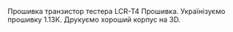 Прошивка транзистор тестера LCR-T4 Прошивка. Українізуємо прошивку 1.13К. Друкуємо хороший корпус на 3D.
